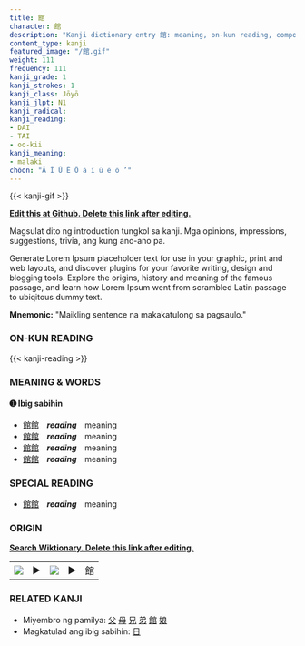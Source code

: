 ```yaml
---
title: 館
character: 館
description: "Kanji dictionary entry 館: meaning, on-kun reading, compounds, origin, related kanji"
content_type: kanji
featured_image: "/館.gif"
weight: 111
frequency: 111
kanji_grade: 1
kanji_strokes: 1
kanji_class: Jōyō
kanji_jlpt: N1
kanji_radical: 
kanji_reading: 
- DAI
- TAI
- oo-kii
kanji_meaning:
- malaki
chōon: "Ā Ī Ū Ē Ō ā ī ū ē ō ’"
---
```

[//]: # (Don't edit the line below. Kanji animated GIF code is automatically generated.)
{{< kanji-gif >}}

[//]: # (Edit below this line.)

**[Edit this at Github. Delete this link after editing.](https://github.com/tim0g/tim/tree/main/content/kanji/館/index.md)**

Magsulat dito ng introduction tungkol sa kanji. Mga opinions, impressions, suggestions, trivia, ang kung ano-ano pa.

Generate Lorem Ipsum placeholder text for use in your graphic, print and web layouts, and discover plugins for your favorite writing, design and blogging tools. Explore the origins, history and meaning of the famous passage, and learn how Lorem Ipsum went from scrambled Latin passage to ubiqitous dummy text.
 
**Mnemonic:** "Maikling sentence na makakatulong sa pagsaulo."

### ON-KUN READING

[//]: # (Don't edit the line below. ON-KUN READING code is automatically generated.)
{{< kanji-reading >}}

### MEANING & WORDS

#### ➊ **Ibig sabihin**
  - [館](../館)[館](../館)　***reading***　meaning
  - [館](../館)[館](../館)　***reading***　meaning
  - [館](../館)[館](../館)　***reading***　meaning
  - [館](../館)[館](../館)　***reading***　meaning

### SPECIAL READING
  - [館](../館)[館](../館)　***reading***　meaning

### ORIGIN

**[Search Wiktionary. Delete this link after editing.](https://wiktionary.org/wiki/館)**
<table class="kanji-table"><tr><td>
<img src="60px-館-bronze.svg.png">
</td><td>▶</td><td>
<img src="60px-館-oracle.svg.png">
</td><td>▶</td>
<td class="kanji-origin">館</td>
</tr></table>

### RELATED KANJI
- Miyembro ng pamilya: [父](../父) [母](../母) [兄](../兄) [弟](../弟) [館](../館) [娘](../娘)
- Magkatulad ang ibig sabihin: [日](../日)
